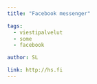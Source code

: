 ```yaml
---
title: "Facebook messenger"

tags:
  - viestipalvelut
  - some
  - facebook

author: SL

link: http://hs.fi
---
```


